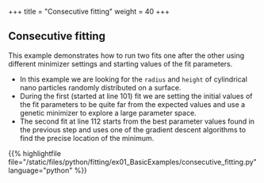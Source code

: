 +++
title = "Consecutive fitting"
weight = 40
+++

## Consecutive fitting

This example demonstrates how to run two fits one after the other using different minimizer settings and starting values of the fit parameters.

* In this example we are looking for the `radius` and `height` of cylindrical nano particles randomly distributed on a surface.
* During the first (started at line 101) fit we are setting the initial values of the fit parameters to be quite far from the expected values and use a genetic minimizer to explore a large parameter space.
* The second fit at line 112 starts from the best parameter values found in the previous step and uses one of the gradient descent algorithms to find the precise location of the minimum.

{{% highlightfile file="/static/files/python/fitting/ex01_BasicExamples/consecutive_fitting.py" language="python" %}}
